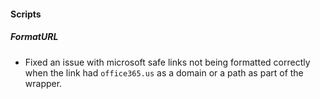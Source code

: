 
#### Scripts

##### FormatURL

- Fixed an issue with microsoft safe links not being formatted correctly when the link had `office365.us` as a domain or a path as part of the wrapper.

